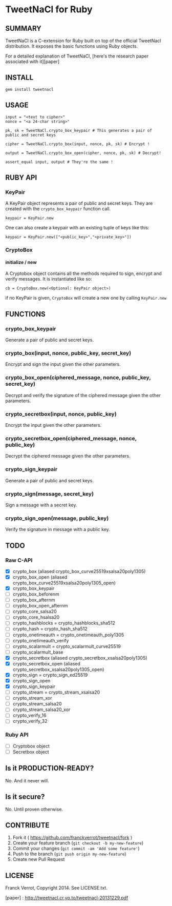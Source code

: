 # TweetNaCl for Ruby

## SUMMARY

TweetNaCl is a C-extension for Ruby built on top of the official TweetNacl
distribution. It exposes the basic functions using Ruby objects.

For a detailed explanation of TweetNaCl, [here's the research paper associated with it][paper]

## INSTALL

    gem install tweetnacl

## USAGE

    input = "<text to cipher>"
    nonce = "<a 24-char string>"

    pk, sk = TweetNaCl.crypto_box_keypair # This generates a pair of public and secret keys

    cipher = TweetNaCl.crypto_box(input, nonce, pk, sk) # Encrypt !

    output = TweetNaCl.crypto_box_open(cipher, nonce, pk, sk) # Decrypt!

    assert_equal input, output # They're the same !

## RUBY API

### KeyPair

A KeyPair object represents a pair of public and secret keys. They are created
with the `crypto_box_keypair` function call.

    keypair = KeyPair.new

One can also create a keypair with an existing tuple of keys like this:

    keypair = KeyPair.new(["<public_key>","<private_key>"])


### CryptoBox

#### initialize / new
A Cryptobox object contains all the methods required to sign, encrypt and verify
messages. It is instantiated like so:

    cb = CryptoBox.new(<Optional: KeyPair object>)

if no KeyPair is given, `CryptoBox` will create a new one by calling `KeyPair.new`

## FUNCTIONS

### crypto_box_keypair

Generate a pair of public and secret keys.

### crypto_box(input, nonce, public_key, secret_key)

Encrypt and sign the input given the other parameters.

### crypto_box_open(ciphered_message, nonce, public_key, secret_key)

Decrypt and verify the signature of the ciphered message given the other parameters.

### crypto_secretbox(input, nonce, public_key)

Encrypt the input given the other parameters.

### crypto_secretbox_open(ciphered_message, nonce, public_key)

Decrypt the ciphered message given the other parameters.

### crypto_sign_keypair

Generate a pair of public and secret keys.

### crypto_sign(message, secret_key)

Sign a message with a secret key.

### crypto_sign_open(message, public_key)

Verify the signature in message with a public key.


## TODO

### Raw C-API
* [x] crypto_box (aliased crypto_box_curve25519xsalsa20poly1305)
* [x] crypto_box_open (aliased crypto_box_curve25519xsalsa20poly1305_open)
* [x] crypto_box_keypair
* [ ] crypto_box_beforenm
* [ ] crypto_box_afternm
* [ ] crypto_box_open_afternm
* [ ] crypto_core_salsa20
* [ ] crypto_core_hsalsa20
* [ ] crypto_hashblocks = crypto_hashblocks_sha512
* [ ] crypto_hash = crypto_hash_sha512
* [ ] crypto_onetimeauth = crypto_onetimeauth_poly1305
* [ ] crypto_onetimeauth_verify
* [ ] crypto_scalarmult = crypto_scalarmult_curve25519
* [ ] crypto_scalarmult_base
* [x] crypto_secretbox (aliased crypto_secretbox_xsalsa20poly1305)
* [x] crypto_secretbox_open (aliased crypto_secretbox_xsalsa20poly1305_open)
* [x] crypto_sign = crypto_sign_ed25519
* [x] crypto_sign_open
* [x] crypto_sign_keypair
* [ ] crypto_stream = crypto_stream_xsalsa20
* [ ] crypto_stream_xor
* [ ] crypto_stream_salsa20
* [ ] crypto_stream_salsa20_xor
* [ ] crypto_verify_16
* [ ] crypto_verify_32

### Ruby API

* [ ] Cryptobox object
* [ ] Secretbox object

## Is it PRODUCTION-READY?

No. And it never will.

## Is it secure?

No. Until proven otherwise.

## CONTRIBUTE

1. Fork it ( https://github.com/franckverrot/tweetnacl/fork )
2. Create your feature branch (`git checkout -b my-new-feature`)
3. Commit your changes (`git commit -am 'Add some feature'`)
4. Push to the branch (`git push origin my-new-feature`)
5. Create new Pull Request

## LICENSE

Franck Verrot, Copyright 2014. See LICENSE.txt.


[paper] : http://tweetnacl.cr.yp.to/tweetnacl-20131229.pdf
